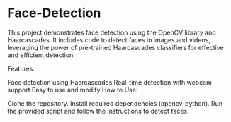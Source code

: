 # Face-Detection
This project demonstrates face detection using the OpenCV library and Haarcascades. It includes code to detect faces in images and videos, leveraging the power of pre-trained Haarcascades classifiers for effective and efficient detection.

Features:

Face detection using Haarcascades
Real-time detection with webcam support
Easy to use and modify
How to Use:

Clone the repository.
Install required dependencies (opencv-python).
Run the provided script and follow the instructions to detect faces.
